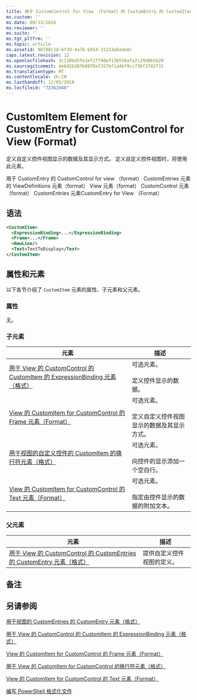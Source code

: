 ```yaml
---
title: 用于 CustomControl for View （Format）的 CustomEntry 的 CustomItem 元素 |Microsoft Docs
ms.custom: ''
ms.date: 09/13/2016
ms.reviewer: ''
ms.suite: ''
ms.tgt_pltfrm: ''
ms.topic: article
ms.assetid: 98708c1d-6f39-4a76-b454-31153a6ade8c
caps.latest.revision: 12
ms.openlocfilehash: 3c110bd5fe3ef2f790ef136556afa7c29d0b5b29
ms.sourcegitcommit: debd2b38fb8070a7357bf1a4bf9cc736f3702f31
ms.translationtype: MT
ms.contentlocale: zh-CN
ms.lasthandoff: 12/05/2019
ms.locfileid: "72363946"
---
```

# <a name="customitem-element-for-customentry-for-customcontrol-for-view-format"></a>CustomItem Element for CustomEntry for CustomControl for View (Format)

定义自定义控件视图显示的数据及其显示方式。 定义自定义控件视图时，将使用此元素。

用于 CustomEntry 的 CustomControl for view （format） CustomEntries 元素的 ViewDefinitions 元素（format） View 元素（format） CustomControl 元素（format） CustomEntries 元素CustomEntry for View （Format）

## <a name="syntax"></a>语法

```xml
<CustomItem>
  <ExpressionBinding>...</ExpressionBinding>
  <Frame>...</Frame>
  <NewLine/>
  <Text>TextToDisplay</Text>
</CustomItem>
```

## <a name="attributes-and-elements"></a>属性和元素

以下各节介绍了 `CustomItem` 元素的属性、子元素和父元素。

### <a name="attributes"></a>属性

无。

### <a name="child-elements"></a>子元素

|元素|描述|
|-------------|-----------------|
|[用于 View 的 CustomControl 的 CustomItem 的 ExpressionBinding 元素（格式）](./expressionbinding-element-for-customitem-for-customcontrol-for-view-format.md)|可选元素。<br /><br /> 定义控件显示的数据。|
|[View 的 CustomItem for CustomControl 的 Frame 元素（Format）](./frame-element-for-customitem-for-customcontrol-for-view-format.md)|可选元素。<br /><br /> 定义自定义控件视图显示的数据及其显示方式。|
|[用于视图的自定义控件的 CustomItem 的换行符元素（格式）](./newline-element-for-customitem-for-customcontrol-for-view-format.md)|可选元素。<br /><br /> 向控件的显示添加一个空白行。|
|[View 的 CustomItem for CustomControl 的 Text 元素（Format）](./text-element-for-customitem-for-customview-for-view-format.md)|可选元素。<br /><br /> 指定由控件显示的数据的附加文本。|

### <a name="parent-elements"></a>父元素

|元素|描述|
|-------------|-----------------|
|[用于 View 的 CustomControl 的 CustomEntries 的 CustomEntry 元素（格式）](./customentry-element-for-customentries-for-customcontrol-for-view-format.md)|提供自定义控件视图的定义。|

## <a name="remarks"></a>备注

## <a name="see-also"></a>另请参阅

[用于视图的 CustomEntries 的 CustomEntry 元素（格式）](./customentry-element-for-customentries-for-customcontrol-for-view-format.md)

[用于 View 的 CustomControl 的 CustomItem 的 ExpressionBinding 元素（格式）](./expressionbinding-element-for-customitem-for-customcontrol-for-view-format.md)

[View 的 CustomItem for CustomControl 的 Frame 元素（Format）](./frame-element-for-customitem-for-customcontrol-for-view-format.md)

[用于 View 的 CustomItem for CustomControl 的换行符元素（格式）](./newline-element-for-customitem-for-customcontrol-for-view-format.md)

[View 的 CustomItem for CustomControl 的 Text 元素（Format）](./text-element-for-customitem-for-customview-for-view-format.md)

[编写 PowerShell 格式化文件](./writing-a-powershell-formatting-file.md)
